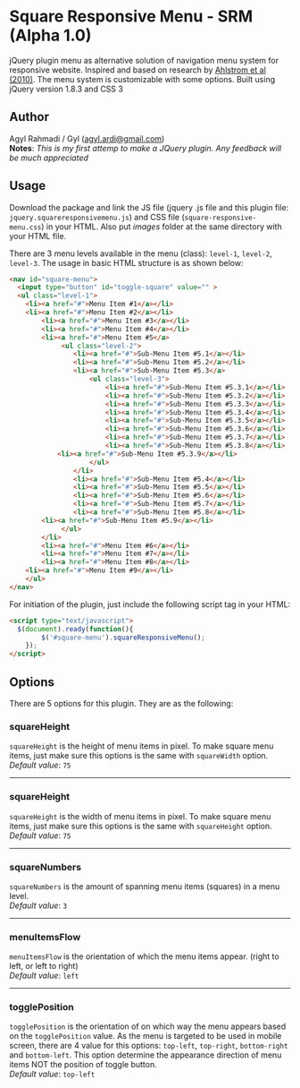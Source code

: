 Square Responsive Menu - SRM (Alpha 1.0)
======================

jQuery plugin menu as alternative solution of navigation menu system for responsive website.
Inspired and based on research by <a href="http://dl.acm.org/citation.cfm?doid=1753326.1753534">Ahlstrom et al (2010)</a>. The menu system is customizable with some options. 
Built using jQuery version 1.8.3 and CSS 3

## Author
Agyl Rahmadi / Gyl (agyl.ardi@gmail.com)<br />
**Notes**: *This is my first attemp to make a JQuery plugin. Any feedback will be much appreciated*

## Usage 
Download the package and link the JS file (jquery .js file and this plugin file: `jquery.squareresponsivemenu.js`) and 
CSS file (`square-responsive-menu.css`) in your HTML.
Also put *images* folder at the same directory with your HTML file.

There are 3 menu levels available in the menu (class): `level-1`, `level-2`, `level-3`.
The usage in basic HTML structure is as shown below: 
```html
<nav id="square-menu">
  <input type="button" id="toggle-square" value="" >
  <ul class="level-1">
    <li><a href="#">Menu Item #1</a></li>
  	<li><a href="#">Menu Item #2</a></li>
		<li><a href="#">Menu Item #3</a></li>
		<li><a href="#">Menu Item #4</a></li>
		<li><a href="#">Menu Item #5</a>
			 <ul class="level-2">
				<li><a href="#">Sub-Menu Item #5.1</a></li>
				<li><a href="#">Sub-Menu Item #5.2</a></li>
				<li><a href="#">Sub-Menu Item #5.3</a>
					<ul class="level-3">
						<li><a href="#">Sub-Menu Item #5.3.1</a></li>
						<li><a href="#">Sub-Menu Item #5.3.2</a></li>
						<li><a href="#">Sub-Menu Item #5.3.3</a></li>
						<li><a href="#">Sub-Menu Item #5.3.4</a></li>
						<li><a href="#">Sub-Menu Item #5.3.5</a></li>
						<li><a href="#">Sub-Menu Item #5.3.6</a></li>
						<li><a href="#">Sub-Menu Item #5.3.7</a></li>
						<li><a href="#">Sub-Menu Item #5.3.8</a></li>
            <li><a href="#">Sub-Menu Item #5.3.9</a></li>
					</ul>
				</li>
				<li><a href="#">Sub-Menu Item #5.4</a></li>
				<li><a href="#">Sub-Menu Item #5.5</a></li>
				<li><a href="#">Sub-Menu Item #5.6</a></li>
				<li><a href="#">Sub-Menu Item #5.7</a></li>
				<li><a href="#">Sub-Menu Item #5.8</a></li>
        <li><a href="#">Sub-Menu Item #5.9</a></li>
			 </ul>
		</li>
		<li><a href="#">Menu Item #6</a></li>
		<li><a href="#">Menu Item #7</a></li>
		<li><a href="#">Menu Item #8</a></li>
    <li><a href="#">Menu Item #9</a></li>
	</ul>
</nav>
```
For initiation of the plugin, just include the following script tag in your HTML:
```html
<script type="text/javascript">
  $(document).ready(function(){
		$('#square-menu').squareResponsiveMenu();
	});	
</script>
```

## Options
There are 5 options for this plugin. They are as the following:

### squareHeight
`squareHeight` is the height of menu items in pixel. 
To make square menu items, just make sure this options is the same with `squareWidth` option.
<br />*Default value*: `75`

----

### squareHeight
`squareHeight` is the width of menu items in pixel.
To make square menu items, just make sure this options is the same with `squareHeight` option.
<br />*Default value*: `75`

----

### squareNumbers
`squareNumbers` is the amount of spanning menu items (squares) in a menu level.
<br />*Default value*: `3`

----

### menuItemsFlow
`menuItemsFlow` is the orientation of which the menu items appear. (right to left, or left to right)
<br />*Default value*: `left`

----

### togglePosition
`togglePosition` is the orientation of on which way  the menu appears based on the `togglePosition` value. As the menu is targeted to be used in mobile screen, there
are 4 value for this options: `top-left`, `top-right`, `bottom-right` and `bottom-left`.
This option determine the appearance direction of menu items NOT the position of toggle button.
<br />*Default value*: `top-left`
